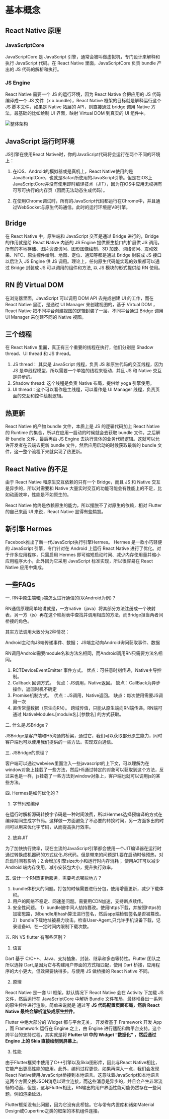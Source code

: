# 基本概念

## React Native 原理

### JavaScriptCore
JavaScriptCore 是 JavaScript 引擎，通常会被叫做虚拟机，专门设计来解释和执行 JavaScript 代码。在 React Native 里面，JavaScriptCore 负责 bundle 产出的 JS 代码的解析和执行。

### JS Engine
React Native 需要一个 JS 的运行环境，因为 React Native 会把应用的 JS 代码编译成一个 JS 文件（x x.bundle），React Native 框架的目标就是解释运行这个 JS 脚本文件，如果是 Native 拓展的 API，则直接通过 bridge 调用 Native 方法，最基础的比如绘制 UI 界面，映射 Virtual DOM 到真实的 UI 组件中。

![整体架构](../../.vuepress/public/images/rn-framework.png)

## JavaScript 运行时环境
JS引擎在使用React Native时，你的JavaScript代码将会运行在两个不同的环境上：

1. 在iOS、Android的模拟器或是真机上，React Native使用的是JavaScriptCore，也就是Safari所使用的JavaScript引擎。但是在iOS上JavaScriptCore并没有使用即时编译技术（JIT），因为在iOS中应用无权拥有可写可执行的内存页（因而无法动态生成代码）。

2. 在使用Chrome调试时，所有的JavaScript代码都运行在Chrome中，并且通过WebSocket与原生代码通信。此时的运行环境是V8引擎。

## Bridge
在 React Native 中，原生端和 JavaScript 交互是通过 Bridge 进行的，Bridge 的作用就是给 React Native 内嵌的 JS Engine 提供原生接口的扩展供 JS 调用。所有的本地存储、图片资源访问、图形图像绘制、3D 加速、网络访问、震动效果、NFC、原生控件绘制、地图、定位、通知等都是通过 Bridge 封装成 JS 接口以后注入 JS Engine 供 JS 调用。理论上，任何原生代码能实现的效果都可以通过 Bridge 封装成 JS 可以调用的组件和方法, 以 JS 模块的形式提供给 RN 使用。

## RN 的 Virtual DOM
在浏览器里面，JavaScript 可以调用 DOM API 去完成创建 UI 的工作，而在 React Native 里面，是通过 UI Manager 来创建视图的，基于 Virtual DOM ，React Native 把不同平台创建视图的逻辑封装了一层，不同平台通过 Bridge 调用 UI Manager 来创建不同的 Native 视图。 

## 三个线程
在 React Native 里面，真正有三个重要的线程在执行，他们分别是 Shadow thread、UI thread 和 JS thread。
1. JS thread： 其实是 JavaScript 线程，负责 JS 和原生代码的交互线程，因为 JS 是单线程模型，所以需要一个单独的线程来驱动，并且 JS 和 Native 交互是异步的。
2. Shadow thread: 这个线程是负责 Native 布局，提供给 yoga 引擎使用。
3. UI thread：这个可以看作是主线程，可以看作是 UI Manager 线程，负责页面的交互和控件绘制逻辑。

## 热更新
React Native 的产物 bundle 文件，本质上是 JS 的逻辑代码加上 React Native 的 Runtime 的集合，所以在应用一启动的时候就会去获取 bundle 文件，之后解析 bundle 文件，最后再由 JS Engine 去执行具体的业务代码逻辑。这就可以允许开发者在云端去更新 bundle 文件，然后应用启动的时候获取最新的 bundle 文件，这一整个流程下来就实现了热更新。

## React Native 的不足
由于 React Native 和原生交互依赖的只有一个 Bridge，而且 JS 和 Native 交互是异步的，所以对需要和 Native 大量实时交互的功能可能会有性能上的不足，比如动画效率，性能是不如原生的。

React Native 始终是依赖原生的能力，所以摆脱不了对原生的依赖，相对 Flutter 的自己来画 UI 来说，React Native 显得有些尴尬。

## 新引擎 Hermes
Facebook推出了新一代JavaScript执行引擎Hermes。 Hermes 是一款小巧轻便的 JavaScript 引擎，专门针对在 Android 上运行 React Native 进行了优化。对于许多应用程序，只需启用 Hermes 即可缩短启动时间、减少内存使用量并缩小应用程序大小，此外因为它采用 JavaScript 标准实现，所以很容易在 React Native 应用中集成。

## 一些FAQs
一. RN中原生端和js端怎么进行通信的(以Android为例)？

RN通信原理简单地讲就是，一方native（java）将其部分方法注册成一个映射表，另一方（js）再在这个映射表中查找并调用相应的方法，而Bridge担当两者间桥接的角色。

其实方法调用大致分为2种情况：

Android主动向JS端传递事件、数据；
JS端主动向Android询问获取事件、数据

RN调用Android需要module名和方法名相同，而Android调用RN只需要方法名相同。
1. RCTDeviceEventEmitter 事件方式。
​ 优点：可任意时刻传递，Native主导控制。
2. Callback 回调方式。
​ 优点：JS调用，Native返回。
​ 缺点：CallBack为异步操作，返回时机不确定
3. Promise机制方式。
​ 优点：JS调用，Native返回。
​ 缺点：每次使用需要JS调用一次
4. 直传常量数据（原生向RN）。
​ 跨域传值，只能从原生端向RN端传递。RN端可通过 NativeModules.[module名].[参数名] 的方式获取。

二. 什么是JSBridge？

JSBridge是客户端和H5沟通的桥梁，通过它，我们可以获取部分原生能力，同时客户端也可以使用我们提供的一些方法。实现双向通信。

三. JSBridge的原理？

客户端可以通过webview里面注入一些javascript的上下文，可以理解为在window对象上挂载了一些方法，然后H5通过特定的对象可以获取到这个方法，反过来也是一样，js挂载了一些方法到window对象上，客户端也就可以调用js的某些方法。

四. Hermes是如何优化的？
1. 字节码预编译

在运行时解析源码转换字节码是一种时间浪费，所以Hermes选择预编译的方式在编译期间生成字节码。这样做一方面避免了不必要的转换时间，另一方面多出的时间可以用来优化字节码，从而提高执行效率。

2. 放弃JIT

为了加快执行效率，现在主流的JavaScript引擎都会使用一个JIT编译器在运行时通过转换成机器码的方式优化JS代码。但是带来的问题是1.要在启动时候预热，对启动时间有影响；2.会增加引擎size大小和运行时内存消耗；
使用AOT可以减少 Android 端内存使用，减小安装包大小，提升执行效率。

五. 设计一个RN热更新服务，需要考虑哪些地方？
1. bundle体积大的问题。打包的时候需要进行分包，使用增量更新，减少下载体积。
2. 用户的网络不稳定、网速差问题。需要用CDN加速，支持断点续传。
3. 安全性问题。
1）bundle被中间人劫持篡改。使用https下载，并按照https的加密思路，对bundle用hash算法进行签名，然后app端检验签名是否被篡改。
2）bundle下载地址被暴力攻击。检查User-Agent,只允许手机设备下载，记录设备id，在一定时间内限制下载次数。

五. RN VS flutter 有哪些区别？

1. 语言

Dart 基于 C/C++、Java、支持抽象、封装、继承和多态等特性。Flutter 团队之所以选择 Dart,是因为它与构建用户界面的方式相匹配，使用 Dart 桥接，应用程序的大小更大，但效果要快得多。与使用 JS 做桥接的 React Native 不同。

2. 原理

React Native 是一套 UI 框架，默认情况下 React Native 会在 Activity 下加载 JS 文件，然后运行在 JavaScriptCore 中解析 Bundle 文件布局，最终堆叠出一系列的原生控件进行渲染。简单来说就是 通过写 **JS 代码配置页面布局，然后 React Native 最终会解析渲染成原生控件**。

Flutter 中绝大部分的 Widget 都与平台无关， 开发者基于 Framework 开发 App ，而 Framework 运行在 Engine 之上，由 Engine 进行适配和跨平台支持。这个跨平台的支持过程，其实就是将 **Flutter UI 中的 Widget “数据化” ，然后通过 Engine 上的 Skia 直接绘制到屏幕上**。

3. 性能

由于Flutter框架中使用了C++引擎以及Skia图形库，因此与React Native相比，它能产出更高性能的应用。此外，编码过程更快，如果再深入一点，我们会发现React Native使用JavaScript桥接到本地语言。这意味着JavaScript和本地语言这两个方面交换JSON消息以建立连接，而这些消息是异步的，并且会产生非常流畅的动画，但是，这与Flutter相比，RN输出的用户界面性能可能仍然存在一些问题，例如渲染延迟。

Flutter框架没有此问题，因为它没有此桥接。它与带有内置库和诸如Material Design或Cupertino之类的框架的本机组件连接。
